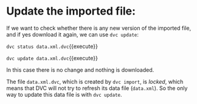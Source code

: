 # Update the imported file:

If we want to check whether there is any new version of the imported
file, and if yes download it again, we can use `dvc update`:
   
`dvc status data.xml.dvc`{{execute}}
   
`dvc update data.xml.dvc`{{execute}}

In this case there is no change and nothing is downloaded.
   
The file `data.xml.dvc`, which is created by `dvc import`, is
_locked_, which means that DVC will not try to refresh its data file
(`data.xml`). So the only way to update this data file is with `dvc
update`.
